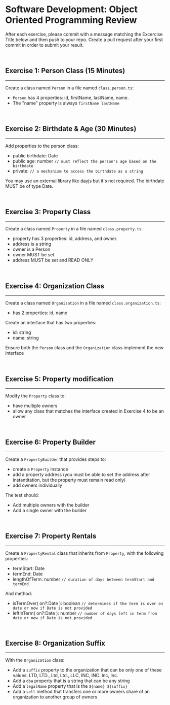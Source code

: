 # Software Development: Object Oriented Programming Review

After each exercise, please commit with a message matching the Excercise Title below and then push to your repo. Create a pull request after your first commit in order to submit your result.

<br/>

## Exercise 1: Person Class (15 Minutes)
---

Create a class named `Person` in a file named `class.person.ts`:
- `Person` has 4 properties: id, firstName, lastName, name.
- The "name" property is always `firstName lastName`

<br/>

## Exercise 2: Birthdate & Age (30 Minutes)
---
Add properties to the person class:

- public birthdate: Date
- public age: number `// must reflect the person's age based on the birthdate`
- private: `// a mechanism to access the birthdate as a string`

You may use an external library like [dayjs](https://day.js.org/docs/en/installation/installation) but it's not required. The birthdate MUST be of type Date.

<br/>

## Exercise 3: Property Class
---

Create a class named `Property` in a file named `class.property.ts`:

- property has 3 properties: id, address, and owner.
- address is a string
- owner is a Person
- owner MUST be set
- address MUST be set and READ ONLY

<br/>

## Exercise 4: Organization Class
---

Create a class named `Organization` in a file named `class.organization.ts`:

- has 2 properties: id, name

Create an interface that has two properties:

- id: string
- name: string

Ensure both the `Person` class and the `Organization` class implement the new interface

<br/>

## Exercise 5: Property modification
---

Modify the `Property` class to:
- have multiple owners
- allow any class that matches the interface created in Exercise 4 to be an owner

<br/>

## Exercise 6: Property Builder
---

Create a `PropertyBuilder` that provides steps to:
- create a `Property` instance
- add a property address (you must be able to set the address after instantitation, but the property must remain read only)
- add owners individually

The test should:
- Add multiple owners with the builder
- Add a single owner with the builder

<br/>

## Exercise 7: Property Rentals
---

Create a `PropertyRental` class that inherits from `Property`, with the following properties:
- termStart: Date
- termEnd: Date
- lengthOfTerm: number `// duration of days between termStart and termEnd`

And method:
- isTermOver( on?:Date ): boolean `// determines if the term is over on date or now if Date is not provided`
- leftInTerm( on?:Date ): number `// number of days left in term from date or now if Date is not provided`

<br/>

## Exercise 8: Organization Suffix
---

With the `Organization` class:

- Add a `suffix` property to the organization that can be only one of these values:
  LTD, LTD., Ltd, Ltd., LLC, INC, INC. Inc, Inc.
- Add a `dba` property that is a string that can be any string
- Add a `legalName` property that is the `${name} ${suffix}`
- Add a `sell` method that transfers one or more owners share of an organization to another group of owners
